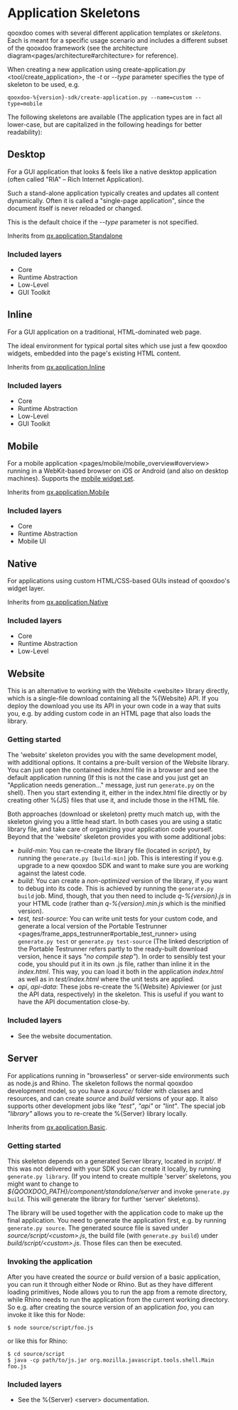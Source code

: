 Application Skeletons
=====================

qooxdoo comes with several different application templates or *skeletons*. Each is meant for a specific usage scenario and includes a different subset of the qooxdoo framework (see the architecture diagram\<pages/architecture\#architecture\> for reference).

When creating a new application using create-application.py \<tool/create\_application\>, the *-t* or *--type* parameter specifies the type of skeleton to be used, e.g.

    qooxdoo-%{version}-sdk/create-application.py --name=custom --type=mobile

The following skeletons are available (The application types are in fact all lower-case, but are capitalized in the following headings for better readability):

Desktop
-------

For a GUI application that looks & feels like a native desktop application (often called "RIA" – Rich Internet Application).

Such a stand-alone application typically creates and updates all content dynamically. Often it is called a "single-page application", since the document itself is never reloaded or changed.

This is the default choice if the *--type* parameter is not specified.

Inherits from [qx.application.Standalone](apps://apiviewer/#qx.application.Standalone)

### Included layers

-   Core
-   Runtime Abstraction
-   Low-Level
-   GUI Toolkit

Inline
------

For a GUI application on a traditional, HTML-dominated web page.

The ideal environment for typical portal sites which use just a few qooxdoo widgets, embedded into the page's existing HTML content.

Inherits from [qx.application.Inline](apps://apiviewer/#qx.application.Inline)

### Included layers

-   Core
-   Runtime Abstraction
-   Low-Level
-   GUI Toolkit

Mobile
------

For a mobile application \<pages/mobile/mobile\_overview\#overview\> running in a WebKit-based browser on iOS or Android (and also on desktop machines). Supports the [mobile widget set](apps://apiviewer/#qx.ui.mobile).

Inherits from [qx.application.Mobile](apps://apiviewer/#qx.application.Mobile)

### Included layers

-   Core
-   Runtime Abstraction
-   Mobile UI

Native
------

For applications using custom HTML/CSS-based GUIs instead of qooxdoo's widget layer.

Inherits from [qx.application.Native](apps://apiviewer/#qx.application.Native)

### Included layers

-   Core
-   Runtime Abstraction
-   Low-Level

Website
-------

This is an alternative to working with the Website \<website\> library directly, which is a single-file download containing all the %{Website} API. If you deploy the download you use its API in your own code in a way that suits you, e.g. by adding custom code in an HTML page that also loads the library.

### Getting started

The 'website' skeleton provides you with the same development model, with additional options. It contains a pre-built version of the Website library. You can just open the contained index.html file in a browser and see the default application running (If this is not the case and you just get an "Application needs generation..." message, just run `generate.py` on the shell). Then you start extending it, either in the index.html file directly or by creating other %{JS} files that use it, and include those in the HTML file.

Both approaches (download or skeleton) pretty much match up, with the skeleton giving you a little head start. In both cases you are using a static library file, and take care of organizing your application code yourself. Beyond that the 'website' skeleton provides you with some additional jobs:

-   *build-min*: You can re-create the library file (located in *script/*), by running the `generate.py [build-min]` job. This is interesting if you e.g. upgrade to a new qooxdoo SDK and want to make sure you are working against the latest code.
-   *build*: You can create a *non-optimized* version of the library, if you want to debug into its code. This is achieved by running the `generate.py build` job. Mind, though, that you then need to include *q-%{version}.js* in your HTML code (rather than *q-%{version}.min.js* which is the minified version).
-   *test, test-source*: You can write unit tests for your custom code, and generate a local version of the Portable Testrunner \<pages/frame\_apps\_testrunner\#portable\_test\_runner\> using `generate.py test` or `generate.py test-source` (The linked description of the Portable Testrunner refers partly to the ready-built download version, hence it says *"no compile step"*). In order to sensibly test your code, you should put it in its own .js file, rather than inline it in the *index.html*. This way, you can load it both in the application *index.html* as well as in *test/index.html* where the unit tests are applied.
-   *api*, *api-data*: These jobs re-create the %{Website} Apiviewer (or just the API data, respectively) in the skeleton. This is useful if you want to have the API documentation close-by.

### Included layers

-   See the website documentation.

Server
------

For applications running in "browserless" or server-side environments such as node.js and Rhino. The skeleton follows the normal qooxdoo development model, so you have a *source/* folder with classes and resources, and can create *source* and *build* versions of your app. It also supports other development jobs like *"test"*, *"api"* or *"lint"*. The special job *"library"* allows you to re-create the %{Server} library locally.

Inherits from [qx.application.Basic](apps://apiviewer/#qx.application.Basic).

### Getting started

This skeleton depends on a generated Server library, located in *script/*. If this was not delivered with your SDK you can create it locally, by running `generate.py library`. (If you intend to create multiple 'server' skeletons, you might want to change to *\${QOOXDOO\_PATH}/component/standalone/server* and invoke `generate.py build`. This will generate the library for further 'server' skeletons).

The library will be used together with the application code to make up the final application. You need to generate the application first, e.g. by running `generate.py source`. The generated source file is saved under *source/script/\<custom\>.js*, the build file (with `generate.py build`) under *build/script/\<custom\>.js*. Those files can then be executed.

### Invoking the application

After you have created the *source* or *build* version of a basic application, you can run it through either Node or Rhino. But as they have different loading primitives, Node allows you to run the app from a remote directory, while Rhino needs to run the application from the current working directory. So e.g. after creating the source version of an application *foo*, you can invoke it like this for Node:

``` {.sourceCode .bash}
$ node source/script/foo.js
```

or like this for Rhino:

``` {.sourceCode .bash}
$ cd source/script
$ java -cp path/to/js.jar org.mozilla.javascript.tools.shell.Main foo.js
```

### Included layers

-   See the %{Server} \<server\> documentation.

